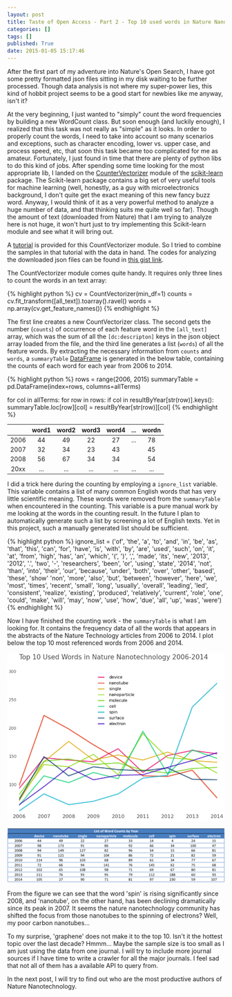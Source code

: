 ```yaml
---
layout: post
title: Taste of Open Access - Part 2 - Top 10 used words in Nature Nanotechnology
categories: []
tags: []
published: True
date: 2015-01-05 15:17:46
---
```


After the first part of my adventure into Nature's Open Search, I have got some pretty formatted json files sitting in my disk waiting to be further processed. Though data analysis is not where my super-power lies, this kind of hobbit project seems to be a good start for newbies like me anyway, isn't it?

At the very beginning, I just wanted to "simply" count the word frequencies by building a new WordCount class. But soon enough (and luckily enough), I realized that this task was not really as "simple" as it looks. In order to properly count the words, I need to take into account so many scenarios and exceptions, such as character encoding, lower vs. upper case, and process speed, etc, that soon this task became too complicated for me as amateur. Fortunately, I just found in time that there are plenty of python libs to do this kind of jobs. After spending some time looking for the most appropriate lib, I landed on the [CounterVectorizer](http://scikit-learn.org/stable/modules/generated/sklearn.feature_extraction.text.CountVectorizer.html) module of the [scikit-learn](http://scikit-learn.org/stable/index.html) package. The Scikit-learn package contains a big set of very useful tools for machine learning (well, honestly, as a guy with microelectronics background, I don't quite get the exact meaning of this new fancy buzz word. Anyway, I would think of it as a very powerful method to analyze a huge number of data, and that thinking suits me quite well so far). Though the amount of text (downloaded from Nature) that I am trying to analyze here is not huge, it won't hurt just to try implementing this Scikit-learn module and see what it will bring out.

A [tutorial](http://scikit-learn.org/dev/modules/feature_extraction.html#common-vectorizer-usage) is provided for this CountVectorizer module. So I tried to combine the samples in that tutorial with the data in hand. The codes for analyzing the downloaded json files can be found in [this gist link](https://gist.github.com/deene/43c15e92624798ab4734).

The CountVectorizer module comes quite handy. It requires only three lines to count the words in an text array:

{% highlight python %}
cv = CountVectorizer(min_df=1)
counts = cv.fit_transform([all_text]).toarray().ravel()
words = np.array(cv.get_feature_names())
{% endhighlight %}

The first line creates a new CountVectorizer class. The second gets the number (`counts`) of occurrence of each feature word in the `[all_text]` array, which was the sum of all the `[dc:descripton]` keys in the json object array loaded from the file, and the third line generates a list (`words`) of all the feature words. By extracting the necessary information from `counts` and `words`, a `summaryTable` [DataFrame](http://pandas.pydata.org/pandas-docs/stable/dsintro.html#dataframe) is generated in the below table, containing the counts of each word for each year from 2006 to 2014.

{% highlight python %}
rows = range(2006, 2015)
summaryTable = pd.DataFrame(index=rows, columns=allTerms)

for col in allTerms:
    for row in rows:
        if col in resultByYear[str(row)].keys():
            summaryTable.loc[row][col] = resultByYear[str(row)][col]
{% endhighlight %}

|      | word1 | word2 | word3 | word4 | ... | wordn |
|:----:|:-----:|:-----:|:-----:|:-----:|:---:|:-----:|
| 2006 |   44  |   49  |   22  |   27  | ... |   78  |
| 2007 |   32  |   34  |   23  |   43  |     |   45  |
| 2008 |   56  |   67  |   34  |   34  |     |   54  |
| 20xx |  ...  |  ...  |  ...  |  ...  | ... |  ...  |

I did a trick here during the counting by employing a `ignore_list` variable. This variable contains a list of many common English words that has very little scientific meaning. These words were removed from the `summaryTable` when encountered in the counting. This variable is a pure manual work by me looking at the words in the counting result. In the future I plan to automatically generate such a list by screening a lot of English texts. Yet in this project, such a manually generated list should be sufficient.

{% highlight python %}
ignore_list = ('of', 'the', 'a', 'to', 'and', 'in', 'be', 'as', 'that', 'this', 'can', 'for', 'have', 'is', 'with', 'by', 'are', 'used', 'such', 'on', 'it', 'at', 'from', 'high', 'has', 'an', 'which', '(', ')', ',', 'made', 'its', 'new', '2013', '2012', '.', 'two', '-', 'researchers', 'been', 'or', 'using', 'state', '2014', 'not', 'than', 'into', 'their', 'our', 'because', 'under', 'both', 'over', 'other', 'based', 'these', 'show' 'non', 'more', 'also', 'but', 'between', 'however', 'here', 'we', 'most', 'times', 'recent', 'small', 'long', 'usually', 'overall', 'leading', 'led', 'consistent', 'realize', 'existing', 'produced', 'relatively', 'current', 'role', 'one', 'could', 'make', 'will', 'may', 'now', 'use', 'how', 'due', 'all', 'up', 'was', 'were')
{% endhighlight %}

Now I have finished the counting work - the `summaryTable` is what I am looking for. It contains the frequency data of all the words that appears in the abstracts of the Nature Technology articles from 2006 to 2014. I plot below the top 10 most referenced words from 2006 and 2014.

![TrendPlot](/assets/images/top10WordTrendNatureNano2006-14.png)

![TrendTable](/assets/images/top10WordCountTableNatureNano2006-14.png)

From the figure we can see that the word 'spin' is rising significantly since 2008, and 'nanotube', on the other hand, has been declining dramatically since its peak in 2007. It seems the nature nanotechnology community has shifted the focus from those nanotubes to the spinning of electrons? Well, my poor carbon nanotubes...

To my surprise, 'graphene' does not make it to the top 10. Isn't it the hottest topic over the last decade? Hmmm... Maybe the sample size is too small as I am just using the data from one journal. I will try to include more journal sources if I have time to write a crawler for all the major journals. I feel sad that not all of them has a available API to query from.

In the next post, I will try to find out who are the most productive authors of Nature Nanotechnology. 

